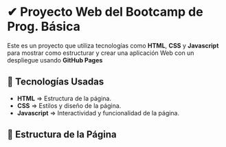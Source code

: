 # ✔ Proyecto Web del Bootcamp de Prog. Básica

Este es un proyecto que utiliza tecnologías como **HTML**, **CSS** y **Javascript** para mostrar como estructurar y crear una aplicación Web con un despliegue usando **GitHub Pages**

## 🚀 Tecnologías Usadas
- **HTML** => Estructura de la página.
- **CSS** => Estilos y diseño de la página.
- **Javascript** => Interactividad y funcionalidad de la página.

## 📁 Estructura de la Página
